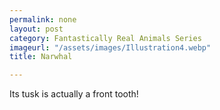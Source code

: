 ```yaml
---
permalink: none
layout: post
category: Fantastically Real Animals Series
imageurl: "/assets/images/Illustration4.webp"
title: Narwhal

---
```


Its tusk is actually a front tooth!
